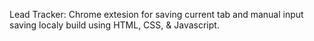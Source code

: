 Lead Tracker: Chrome extesion for saving current tab and manual input saving localy
build using HTML, CSS, & Javascript.